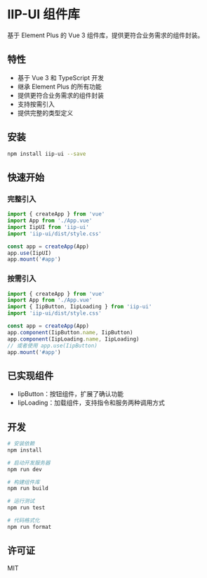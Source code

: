 # IIP-UI 组件库

基于 Element Plus 的 Vue 3 组件库，提供更符合业务需求的组件封装。

## 特性

- 基于 Vue 3 和 TypeScript 开发
- 继承 Element Plus 的所有功能
- 提供更符合业务需求的组件封装
- 支持按需引入
- 提供完整的类型定义

## 安装

```bash
npm install iip-ui --save
```

## 快速开始

### 完整引入

```js
import { createApp } from 'vue'
import App from './App.vue'
import IipUI from 'iip-ui'
import 'iip-ui/dist/style.css'

const app = createApp(App)
app.use(IipUI)
app.mount('#app')
```

### 按需引入

```js
import { createApp } from 'vue'
import App from './App.vue'
import { IipButton, IipLoading } from 'iip-ui'
import 'iip-ui/dist/style.css'

const app = createApp(App)
app.component(IipButton.name, IipButton)
app.component(IipLoading.name, IipLoading)
// 或者使用 app.use(IipButton)
app.mount('#app')
```

## 已实现组件

- IipButton：按钮组件，扩展了确认功能
- IipLoading：加载组件，支持指令和服务两种调用方式

## 开发

```bash
# 安装依赖
npm install

# 启动开发服务器
npm run dev

# 构建组件库
npm run build

# 运行测试
npm run test

# 代码格式化
npm run format
```

## 许可证

MIT 